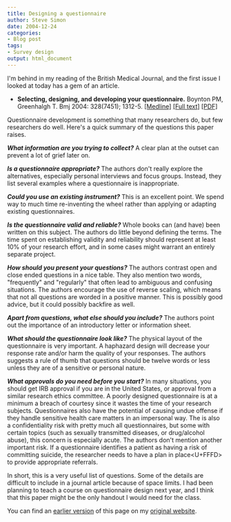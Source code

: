 ```yaml
---
title: Designing a questionnaire
author: Steve Simon
date: 2004-12-24
categories:
- Blog post
tags:
- Survey design
output: html_document
---
```

I\'m behind in my reading of the British Medical Journal, and the first
issue I looked at today has a gem of an article.

-   **Selecting, designing, and developing your questionnaire.** Boynton
    PM, Greenhalgh T. Bmj 2004: 328(7451); 1312-5.
    [\[Medline\]](http://www.ncbi.nlm.nih.gov/entrez/query.fcgi?cmd=Retrieve&db=PubMed&list_uids=15166072&dopt=Abstract)
    [\[Full
    text\]](http://bmj.bmjjournals.com/cgi/content/full/328/7451/1312)
    [\[PDF\]](http://bmj.bmjjournals.com/cgi/reprint/328/7451/1312.pdf)

Questionnaire development is something that many researchers do, but few
researchers do well. Here\'s a quick summary of the questions this paper
raises.

***What information are you trying to collect?*** A clear plan at the
outset can prevent a lot of grief later on.

***Is a questionnaire appropriate?*** The authors don\'t really explore
the alternatives, especially personal interviews and focus groups.
Instead, they list several examples where a questionnaire is
inappropriate.

***Could you use an existing instrument?*** This is an excellent point.
We spend way to much time re-inventing the wheel rather than applying or
adapting existing questionnaires.

***Is the questionnaire valid and reliable?*** Whole books can (and
have) been written on this subject. The authors do little beyond
defining the terms. The time spent on establishing validity and
reliability should represent at least 10% of your research effort, and
in some cases might warrant an entirely separate project.

***How should you present your questions?*** The authors contrast open
and close ended questions in a nice table. They also mention two words,
\"frequently\" and \"regularly\" that often lead to ambiguous and
confusing situations. The authors encourage the use of reverse scaling,
which means that not all questions are worded in a positive manner. This
is possibly good advice, but it could possibly backfire as well.

***Apart from questions, what else should you include?*** The authors
point out the importance of an introductory letter or information sheet.

***What should the questionnaire look like?*** The physical layout of
the questionnaire is very important. A haphazard design will decrease
your response rate and/or harm the quality of your responses. The
authors suggests a rule of thumb that questions should be twelve words
or less unless they are of a sensitive or personal nature.

***What approvals do you need before you start?*** In many situations,
you should get IRB approval if you are in the United States, or approval
from a similar research ethics committee. A poorly designed
questionnaire is at a minimum a breach of courtesy since it wastes the
time of your research subjects. Questionnaires also have the potential
of causing undue offense if they handle sensitive health care matters in
an impersonal way. The is also a confidentiality risk with pretty much
all questionnaires, but some with certain topics (such as sexually
transmitted diseases, or drug/alcohol abuse), this concern is especially
acute. The authors don\'t mention another important risk. If a
questionnaire identifies a patient as having a risk of committing
suicide, the researcher needs to have a plan in place<U+FFFD> to provide
appropriate referrals.

In short, this is a very useful list of questions. Some of the details
are difficult to include in a journal article because of space limits. I
had been planning to teach a course on questionnaire design next year,
and I think that this paper might be the only handout I would need for
the class.

You can find an [earlier version](http://www.pmean.com/04/DesigningQuestionnaire.html) of this page on my [original website](http://www.pmean.com/original_site.html).
